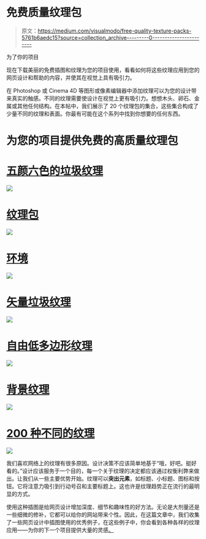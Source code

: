# 免费质量纹理包

> 原文：<https://medium.com/visualmodo/free-quality-texture-packs-5761b6aedc15?source=collection_archive---------0----------------------->

为了你的项目

现在下载美丽的免费插图和纹理为您的项目使用，看看如何将这些纹理应用到您的网页设计和帮助的内容，并使其在视觉上具有吸引力。

在 Photoshop 或 Cinema 4D 等图形或像素编辑器中添加纹理可以为您的设计带来真实的触感。不同的纹理需要使设计在视觉上更有吸引力。想想木头、卵石、金属或其他任何结构。在本帖中，我们展示了 20 个纹理包的集合，这些集合构成了少量不同的纹理和表面。你最有可能在这个系列中找到你想要的任何东西。

# 为您的项目提供免费的高质量纹理包

# [五颜六色的垃圾纹理](http://gomedia.com/zine/insights/free-download-25-colorful-grunge-textures/)

![](img/4d76d63e690f37f6b54019663f41ac4e.png)

# [纹理包](http://sirius-sdz.deviantart.com/art/Texture-Pack-40-517969980)

![](img/804ad60d2220e5dc03915f110e896f94.png)

# [环境](http://syntetyc.deviantart.com/art/FREE-34-Environment-Textures-365899771)

![](img/2f7fdf45cde1f6c40ec86af982dbd579.png)

# [矢量垃圾纹理](http://blog.spoongraphics.co.uk/freebies/12-free-vector-grunge-textures-to-erode-your-artwork)

![](img/163042fe6b7efe074a6e54ea1b1d0729.png)

# [自由低多边形纹理](http://roundedhexagon.deviantart.com/art/30-Free-Polygonal-Low-Poly-Background-Textures-457811821)

![](img/cbec8963b657d76d424dc772f5cbcac6.png)

# [背景纹理](http://krakograff.deviantart.com/art/Background-Textures-10-139610186)

![](img/012e385b5ec00396ffd059f9d88a2c36.png)

# [200 种不同的纹理](http://saltaalavista.deviantart.com/art/200-Free-Textures-for-personal-and-commercial-use-534843072)

![](img/7cb9465d172bb7703ad9fd9059aff193.png)

我们喜欢网络上的纹理有很多原因。设计决策不应该简单地基于“哦，好吧。挺好看的。”设计应该服务于一个目的，每一个关于纹理的决定都应该通过权衡利弊来做出。让我们从一些主要优势开始。纹理可以**突出元素**，如标题、小标题、图标和按钮。它将注意力吸引到行动号召和主要标题上。这也许是纹理趋势正在流行的最明显的方式。

使用这种插图是给网页设计增加深度、细节和趣味性的好方法。无论是大剂量还是一些细微的修补，它都可以给你的网站带来个性。因此，在这篇文章中，我们收集了一些网页设计中插图使用的优秀例子，在这些例子中，你会看到各种各样的纹理应用——为你的下一个项目提供大量的灵感[。](https://visualmodo.com/wordpress-themes/)